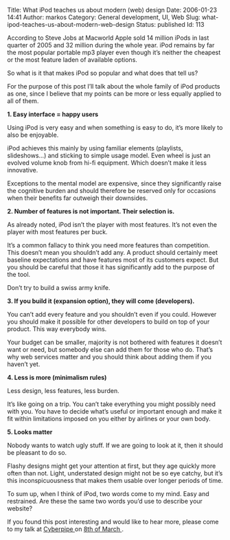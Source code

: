 Title: What iPod teaches us about modern (web) design
Date: 2006-01-23 14:41
Author: markos
Category: General development, UI, Web
Slug: what-ipod-teaches-us-about-modern-web-design
Status: published
Id: 113

<div>
 <p>
  According to Steve Jobs at Macworld Apple sold 14 million iPods in last quarter of 2005 and 32 million during the whole year. iPod remains by far the most popular portable mp3 player even though it’s neither the cheapest or the most feature laden of available options.
 </p>
 <p>
  So what is it that makes iPod so popular and what does that tell us?
 </p>
 <p>
  For the purpose of this post I’ll talk about the whole family of iPod products as one, since I believe that my points can be more or less equally applied to all of them.
 </p>
 <p>
  <strong>
   1. Easy interface = happy users
  </strong>
 </p>
 <p>
  Using iPod is very easy and when something is easy to do, it’s more likely to also be enjoyable.
 </p>
 <p>
  iPod achieves this mainly by using familiar elements (playlists, slideshows…) and sticking to simple usage model. Even wheel is just an evolved volume knob from hi-fi equipment. Which doesn’t make it less innovative.
 </p>
 <p>
  Exceptions to the mental model are expensive, since they significantly raise the cognitive burden and should therefore be reserved only for occasions when their benefits far outweigh their downsides.
 </p>
 <p>
  <strong>
   2. Number of features is not important. Their selection is.
  </strong>
 </p>
 <p>
  As already noted, iPod isn’t the player with most features. It’s not even the player with most features per buck.
 </p>
 <p>
  It’s a common fallacy to think you need more features than competition. This doesn’t mean you shouldn’t add any. A product should certainly meet baseline expectations and have features most of its customers expect. But you should be careful that those it has significantly add to the purpose of the tool.
 </p>
 <p>
  Don’t try to build a swiss army knife.
 </p>
 <p>
  <strong>
   3. If you build it (expansion option), they will come (developers).
  </strong>
 </p>
 <p>
  You can’t add every feature and you shouldn’t even if you could. However you should make it possible for other developers to build on top of your product. This way everybody wins.
 </p>
 <p>
  Your budget can be smaller, majority is not bothered with features it doesn’t want or need, but somebody else can add them for those who do. That’s why web services matter and you should think about adding them if you haven’t yet.
 </p>
 <p>
  <strong>
   4. Less is more (minimalism rules)
  </strong>
 </p>
 <p>
  Less design, less features, less burden.
 </p>
 <p>
  It’s like going on a trip. You can’t take everything you might possibly need with you. You have to decide what’s useful or important enough and make it fit within limitations imposed on you either by airlines or your own body.
 </p>
 <p>
  <strong>
   5. Looks matter
  </strong>
 </p>
 <p>
  Nobody wants to watch ugly stuff. If we are going to look at it, then it should be pleasant to do so.
 </p>
 <p>
  Flashy designs might get your attention at first, but they age quickly more often than not. Light, understated design might not be so eye catchy, but it’s this inconspicuousness that makes them usable over longer periods of time.
 </p>
 <p>
  To sum up, when I think of iPod, two words come to my mind. Easy and restrained. Are these the same two words you’d use to describe your website?
 </p>
 <p>
  If you found this post interesting and would like to hear more, please come to my talk at
  <a href="http://www.kiberpipa.org/">
   Cyberpipe
  </a>
  on
  <a href="http://web.zen.si/prihajajoca-predavanja/">
   8th of March
  </a>
  .
 </p>
</div>
